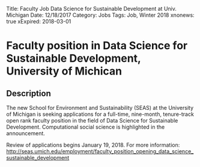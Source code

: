 Title: Faculty Job Data Science for Sustainable Development at Univ. Michigan
Date: 12/18/2017
Category: Jobs
Tags: Job, Winter 2018
xnonews: true
xExpired: 2018-03-01

# Faculty position in Data Science for Sustainable Development, University of Michican

## Description
The new School for Environment and Sustainability (SEAS) at the University of Michigan is seeking applications for a full-time, nine-month, tenure-track open rank faculty position in the field of Data Science for Sustainable Development. Computational social science is highlighted in the announcement.

Review of applications begins January 19, 2018. For more information: http://seas.umich.edu/employment/faculty_position_opening_data_science_sustainable_development
